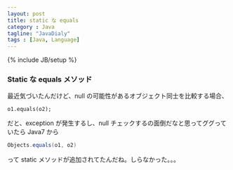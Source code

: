 ```yaml
---
layout: post
title: static な equals
category : Java
tagline: "JavaDialy"
tags : [Java, Language]
---
```

{% include JB/setup %}

### Static な equals メソッド

最近気づいたんだけど、null の可能性があるオブジェクト同士を比較する場合、  

``` 
o1.equals(o2);
```  
  
だと、exception が発生するし、null チェックするの面倒だなと思ってググっていたら Java7 から  
  
``` Java
Objects.equals(o1, o2) 
```  
  
って static メソッドが追加されてたんだね。しらなかった。。。

